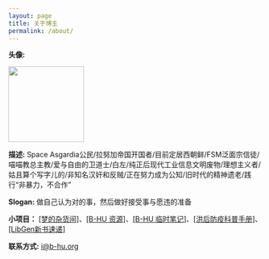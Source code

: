 ```yaml
---
layout: page
title: 关于博主
permalink: /about/
---
```


**头像:** 

<img src="https://s4.ax1x.com/2022/02/26/bZDBCQ.png" width=150px height=150px>

**描述:** Space Asgardia公民/拉努加帝国开国者/目前定居西朝鲜/FSM泛面宗信徒/喵喵教总主教/爱与自由的卫道士/白左/纯正后现代工业信息文明废物/理想主义者/姑且算个写字儿的/非知名汉奸和反贼/正在努力成为公知/旧时代的精神遗老/践行“非暴力，不合作”

**Slogan:** 做自己认为对的事，然后做好接受事与愿违的准备

**小项目：** [[梦的杂货间]](//mo.b-hu.org/)、[[B-HU 资源]](//s.b-hu.org/)、[[B-HU 临时笔记]](//t.b-hu.org/note/i.html)、[[洪后防疫科普手册]](//1.gover.ml/)、[[LibGen新书速递]](//b-hu.org/lib/)

**联系方式:** [i@b-hu.org](mailto:i@b-hu.org)

